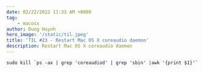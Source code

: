 ```yaml
---
date: 02/22/2022 11:33 AM +0800
tag:
    - macosx
author: Dung Huynh
hero_image: '/static/til.jpeg'
title: 'TIL #23 - Restart Mac OS X coreaudio daemon'
description: Restart Mac OS X coreaudio daemon
---
```


    sudo kill `ps -ax | grep 'coreaudiod' | grep 'sbin' |awk '{print $1}'`
